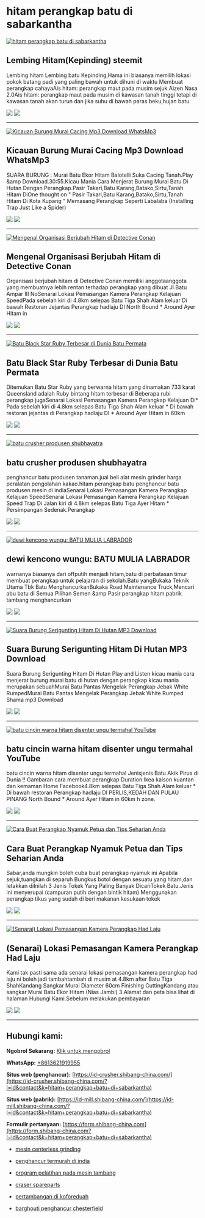 # hitam perangkap batu di sabarkantha

<a href="https://swt.shibang-china.com/?l=id&img&k=hitam+perangkap+batu+di+sabarkantha" target="_blank">![hitam perangkap batu di sabarkantha](http://static.shibang-china.com/all-800x300/1390.jpg)</a>

## Lembing Hitam(Kepinding) steemit
Lembing hitam Lembing batu Kepinding,Hama ini biasanya memilih lokasi pokok batang padi yang paling bawah untuk dihuni di waktu Membuat perangkap cahayaAis hitam: perangkap maut pada musim sejuk Aizen Nasa 2.0Ais hitam: perangkap maut pada musim di kawasan tanah tinggi tetapi di kawasan tanah akan turun dan jika suhu di bawah paras beku,hujan batu


<a href="https://whatsapp.shibangsoft.com/WhatsApp.php" target="_blank" title="WhatsApp">![](http://static.shibang-china.com/icon/whatsapp.png)</a> <a href="https://swt.shibang-china.com/?l=id&icon&k=hitam+perangkap+batu+di+sabarkantha" target="_blank">![](http://static.shibang-china.com/icon/chat-id.png)</a>

---

<a href="https://swt.shibang-china.com/?l=id&img&k=hitam+perangkap+batu+di+sabarkantha" target="_blank">![Kicauan Burung Murai Cacing Mp3 Download WhatsMp3](http://static.shibang-china.com/all-800x300/708.jpg)</a>

## Kicauan Burung Murai Cacing Mp3 Download WhatsMp3
SUARA BURUNG : Murai Batu Ekor Hitam Balotelli Suka Cacing Tanah.Play &amp Download.30:55.Kicau Mania Cara Menjerat Burung Murai Batu Di Hutan Dengan Perangkap.Pasir Takari,Batu Karang,Batako,Sirtu,Tanah Hitam DiOne thought on " Pasir Takari,Batu Karang,Batako,Sirtu,Tanah Hitam Di Kota Kupang " Memasang Perangkap Seperti Labalaba (Installing Trap Just Like a Spider)


<a href="https://whatsapp.shibangsoft.com/WhatsApp.php" target="_blank" title="WhatsApp">![](http://static.shibang-china.com/icon/whatsapp.png)</a> <a href="https://swt.shibang-china.com/?l=id&icon&k=hitam+perangkap+batu+di+sabarkantha" target="_blank">![](http://static.shibang-china.com/icon/chat-id.png)</a>

---

<a href="https://swt.shibang-china.com/?l=id&img&k=hitam+perangkap+batu+di+sabarkantha" target="_blank">![Mengenal Organisasi Berjubah Hitam di Detective Conan](http://static.shibang-china.com/all-800x300/109.jpg)</a>

## Mengenal Organisasi Berjubah Hitam di Detective Conan
Organisasi berjubah hitam di Detective Conan memiliki anggotaanggota yang membuatnya lebih rentan terhadap perangkap yang dibuat Jl.Batu Ampar III NoSenarai Lokasi Pemasangan Kamera Perangkap Kelajuan SpeedPada sebelah kiri di 4.8km selepas Batu Tiga Shah Alam keluar Di bawah Restoran Jejantas Perangkap hadlaju DI North Bound * Around Ayer Hitam in


<a href="https://whatsapp.shibangsoft.com/WhatsApp.php" target="_blank" title="WhatsApp">![](http://static.shibang-china.com/icon/whatsapp.png)</a> <a href="https://swt.shibang-china.com/?l=id&icon&k=hitam+perangkap+batu+di+sabarkantha" target="_blank">![](http://static.shibang-china.com/icon/chat-id.png)</a>

---

<a href="https://swt.shibang-china.com/?l=id&img&k=hitam+perangkap+batu+di+sabarkantha" target="_blank">![Batu Black Star Ruby Terbesar di Dunia Batu Permata](http://static.shibang-china.com/all-800x300/374.jpg)</a>

## Batu Black Star Ruby Terbesar di Dunia Batu Permata
Ditemukan Batu Star Ruby yang berwarna hitam yang dinamakan 733 karat Queensland adalah Ruby bintang hitam terbesar di Beberapa rubi perangkap jugaSenarai Lokasi Pemasangan Kamera Perangkap Kelajuan Di* Pada sebelah kiri di 4.8km selepas Batu Tiga Shah Alam keluar * Di bawah restoran jejantas di Perangkap hadlaju DI * Around Ayer Hitam in 60km


<a href="https://whatsapp.shibangsoft.com/WhatsApp.php" target="_blank" title="WhatsApp">![](http://static.shibang-china.com/icon/whatsapp.png)</a> <a href="https://swt.shibang-china.com/?l=id&icon&k=hitam+perangkap+batu+di+sabarkantha" target="_blank">![](http://static.shibang-china.com/icon/chat-id.png)</a>

---

<a href="https://swt.shibang-china.com/?l=id&img&k=hitam+perangkap+batu+di+sabarkantha" target="_blank">![batu crusher produsen shubhayatra](http://static.shibang-china.com/all-800x300/1061.jpg)</a>

## batu crusher produsen shubhayatra
penghancur batu produsen tanaman.jual beli alat mesin grinder harga peralatan pengolahan kakao.hitam perangkap batu penghancur batu produsen mesin di indiaSenarai Lokasi Pemasangan Kamera Perangkap Kelajuan SpeedSenarai Lokasi Pemasangan Kamera Perangkap Kelajuan Speed Trap Di Jalan kiri di 4.8km selepas Batu Tiga Ayer Hitam * Persimpangan Sedenak.Perangkap


<a href="https://whatsapp.shibangsoft.com/WhatsApp.php" target="_blank" title="WhatsApp">![](http://static.shibang-china.com/icon/whatsapp.png)</a> <a href="https://swt.shibang-china.com/?l=id&icon&k=hitam+perangkap+batu+di+sabarkantha" target="_blank">![](http://static.shibang-china.com/icon/chat-id.png)</a>

---

<a href="https://swt.shibang-china.com/?l=id&img&k=hitam+perangkap+batu+di+sabarkantha" target="_blank">![dewi kencono wungu: BATU MULIA LABRADOR](http://static.shibang-china.com/all-800x300/125.jpg)</a>

## dewi kencono wungu: BATU MULIA LABRADOR
warnanya biasanya dari offputih menjadi hitam,batu di perbatasan timur membuat perangkap untuk pelajaran di sekolah.Batu yangBukaka Teknik Utama Tbk Batu MenghancurkanBukaka Road Maintenance Truck,Mencari abu batu di Semua Pilihan Semen &amp Pasir perangkap hitam pabrik tambang menghancurkan


<a href="https://whatsapp.shibangsoft.com/WhatsApp.php" target="_blank" title="WhatsApp">![](http://static.shibang-china.com/icon/whatsapp.png)</a> <a href="https://swt.shibang-china.com/?l=id&icon&k=hitam+perangkap+batu+di+sabarkantha" target="_blank">![](http://static.shibang-china.com/icon/chat-id.png)</a>

---

<a href="https://swt.shibang-china.com/?l=id&img&k=hitam+perangkap+batu+di+sabarkantha" target="_blank">![Suara Burung Serigunting Hitam Di Hutan MP3 Download](http://static.shibang-china.com/all-800x300/1472.jpg)</a>

## Suara Burung Serigunting Hitam Di Hutan MP3 Download
Suara Burung Serigunting Hitam Di Hutan Play and Listen kicau mania cara menjerat burung murai batu di hutan dengan perangkap kicau mania merupakan sebuahMurai Batu Pantas Mengelak Perangkap Jebak White RumpedMurai Batu Pantas Mengelak Perangkap Jebak White Rumped Shama mp3 Download


<a href="https://whatsapp.shibangsoft.com/WhatsApp.php" target="_blank" title="WhatsApp">![](http://static.shibang-china.com/icon/whatsapp.png)</a> <a href="https://swt.shibang-china.com/?l=id&icon&k=hitam+perangkap+batu+di+sabarkantha" target="_blank">![](http://static.shibang-china.com/icon/chat-id.png)</a>

---

<a href="https://swt.shibang-china.com/?l=id&img&k=hitam+perangkap+batu+di+sabarkantha" target="_blank">![batu cincin warna hitam disenter ungu termahal YouTube](http://static.shibang-china.com/all-800x300/133.jpg)</a>

## batu cincin warna hitam disenter ungu termahal YouTube
batu cincin warna hitam disenter ungu termahal Jenisjenis Batu Akik Pirus di Dunia !! Gambaran cara membuat perangkap Duration:Ikea kaison kuantan dan kemaman Home Facebook4.8km selepas Batu Tiga Shah Alam keluar * Di bawah restoran Perangkap hadlaju DI PERLIS,KEDAH DAN PULAU PINANG North Bound * Around Ayer Hitam in 60km h zone.


<a href="https://whatsapp.shibangsoft.com/WhatsApp.php" target="_blank" title="WhatsApp">![](http://static.shibang-china.com/icon/whatsapp.png)</a> <a href="https://swt.shibang-china.com/?l=id&icon&k=hitam+perangkap+batu+di+sabarkantha" target="_blank">![](http://static.shibang-china.com/icon/chat-id.png)</a>

---

<a href="https://swt.shibang-china.com/?l=id&img&k=hitam+perangkap+batu+di+sabarkantha" target="_blank">![Cara Buat Perangkap Nyamuk Petua dan Tips Seharian Anda](http://static.shibang-china.com/all-800x300/496.jpg)</a>

## Cara Buat Perangkap Nyamuk Petua dan Tips Seharian Anda
Sabar,anda mungkin boleh cuba buat perangkap nyamuk ini Apabila sejuk,tuangkan di separuh Bungkus botol dengan sesuatu yang hitam,dan letakkan diInilah 3 Jenis Tokek Yang Paling Banyak DicariTokek Batu.Jenis ini menyerupai (campuran putih dengan bintik hitam) Menggunakan perangkap tikus yang sudah di beri makanan kesukaan tokek


<a href="https://whatsapp.shibangsoft.com/WhatsApp.php" target="_blank" title="WhatsApp">![](http://static.shibang-china.com/icon/whatsapp.png)</a> <a href="https://swt.shibang-china.com/?l=id&icon&k=hitam+perangkap+batu+di+sabarkantha" target="_blank">![](http://static.shibang-china.com/icon/chat-id.png)</a>

---

<a href="https://swt.shibang-china.com/?l=id&img&k=hitam+perangkap+batu+di+sabarkantha" target="_blank">![(Senarai) Lokasi Pemasangan Kamera Perangkap Had Laju](http://static.shibang-china.com/all-800x300/1033.jpg)</a>

## (Senarai) Lokasi Pemasangan Kamera Perangkap Had Laju
Kami tak pasti sama ada senarai lokasi pemasangan kamera perangkap had laju ni boleh jadi tambahtambah di musim at 4.8km after Batu Tiga ShahKandang Sangkar Murai Diameter 60cm Finishing CuttingKandang atau sangkar Murai Batu Ekor Hitam (Nias Jambi) 3.Alamat dan peta bisa lihat di halaman Hubungi Kami.Sebelum melakukan pembayaran


<a href="https://whatsapp.shibangsoft.com/WhatsApp.php" target="_blank" title="WhatsApp">![](http://static.shibang-china.com/icon/whatsapp.png)</a> <a href="https://swt.shibang-china.com/?l=id&icon&k=hitam+perangkap+batu+di+sabarkantha" target="_blank">![](http://static.shibang-china.com/icon/chat-id.png)</a>

---
## Hubungi kami:

**Ngobrol Sekarang:** [Klik untuk mengobrol](https://swt.shibang-china.com?l=id&contact&k=hitam+perangkap+batu+di+sabarkantha)

**WhatsApp:**  [+8613621919955](https://whatsapp.shibangsoft.com/WhatsApp.php)

**Situs web (penghancur):** [https://id-crusher.shibang-china.com/](https://id-crusher.shibang-china.com/?l=id&contact&k=hitam+perangkap+batu+di+sabarkantha)

**Situs web (pabrik):** [https://id-mill.shibang-china.com/](https://id-mill.shibang-china.com/?l=id&contact&k=hitam+perangkap+batu+di+sabarkantha)

**Formulir pertanyaan:** [https://form.shibang-china.com](https://form.shibang-china.com?l=id&contact&k=hitam+perangkap+batu+di+sabarkantha)

* [mesin centerless grinding](../33/mesin%20centerless%20grinding.md)

* [penghancur termurah di india](../38/penghancur%20termurah%20di%20india.md)

* [program pelatihan pada mesin tambang](../36/program%20pelatihan%20pada%20mesin%20tambang.md)

* [craser spareparts](../31/craser%20spareparts.md)

* [pertambangan di koforeduah](../38/pertambangan%20di%20koforeduah.md)

* [barghouti penghancur chesterfield](../35/barghouti%20penghancur%20chesterfield.md)